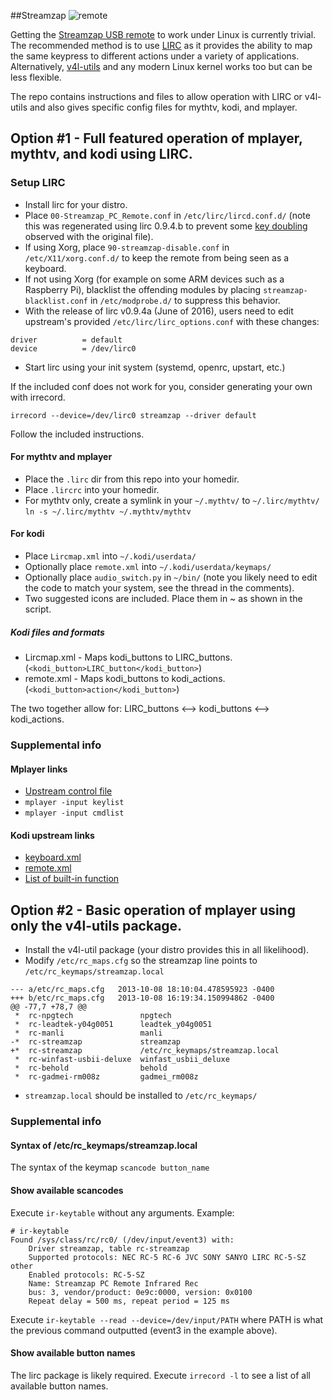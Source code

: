 ##Streamzap
![remote](https://s19.postimg.org/d8bysb1tf/image.jpg)

Getting the [Streamzap USB remote](http://www.streamzap.com/consumer/pc_remote/index.php) to work under Linux is currently trivial.  The recommended method is to use [LIRC](http://www.lirc.org) as it provides the ability to map the same keypress to different actions under a variety of applications.  Alternatively, [v4l-utils](http://git.linuxtv.org/v4l-utils.git) and any modern Linux kernel works too but can be less flexible.

The repo contains instructions and files to allow operation with LIRC or v4l-utils and also gives specific config files for mythtv, kodi, and mplayer.

## Option #1 - Full featured operation of mplayer, mythtv, and kodi using LIRC.
### Setup LIRC
* Install lirc for your distro.
* Place `00-Streamzap_PC_Remote.conf` in `/etc/lirc/lircd.conf.d/` (note this was regenerated using lirc 0.9.4.b to prevent some [key doubling](https://sourceforge.net/p/lirc/tickets/219/) observed with the original file).
* If using Xorg, place `90-streamzap-disable.conf` in `/etc/X11/xorg.conf.d/` to keep the remote from being seen as a keyboard.
* If not using Xorg (for example on some ARM devices such as a Raspberry Pi), blacklist the offending modules by placing `streamzap-blacklist.conf` in `/etc/modprobe.d/` to suppress this behavior.
* With the release of lirc v0.9.4a (June of 2016), users need to edit upstream's provided `/etc/lirc/lirc_options.conf` with these changes:
```
driver          = default
device          = /dev/lirc0
```
* Start lirc using your init system (systemd, openrc, upstart, etc.)

If the included conf does not work for you, consider generating your own with irrecord.
```
irrecord --device=/dev/lirc0 streamzap --driver default
```
Follow the included instructions.

#### For mythtv and mplayer
* Place the `.lirc` dir from this repo into your homedir.
* Place `.lircrc` into your homedir.
* For mythtv only, create a symlink in your `~/.mythtv/` to `~/.lirc/mythtv/` `ln -s ~/.lirc/mythtv ~/.mythtv/mythtv`

#### For kodi
* Place `Lircmap.xml` into `~/.kodi/userdata/`
* Optionally place `remote.xml` into `~/.kodi/userdata/keymaps/`
* Optionally place `audio_switch.py` in `~/bin/` (note you likely need to edit the code to match your system, see the thread in the comments).
* Two suggested icons are included. Place them in ~ as shown in the script.

##### Kodi files and formats
* Lircmap.xml - Maps kodi_buttons to LIRC_buttons.  (`<kodi_button>LIRC_button</kodi_button>`)
* remote.xml - Maps kodi_buttons to kodi_actions.  (`<kodi_button>action</kodi_button>`)

The two together allow for: LIRC_buttons <--> kodi_buttons <--> kodi_actions.

### Supplemental info
#### Mplayer links
* [Upstream control file](/etc/mplayer/input.conf)
* `mplayer -input keylist`
* `mplayer -input cmdlist`

#### Kodi upstream links
* [keyboard.xml](https://github.com/xbmc/xbmc/blob/master/system/keymaps/keyboard.xml)
* [remote.xml](https://github.com/xbmc/xbmc/blob/master/system/keymaps/remote.xml)
* [List of built-in function](http://kodi.wiki/view/List_of_built-in_functions)

## Option #2 - Basic operation of mplayer using only the v4l-utils package.
* Install the v4l-util package (your distro provides this in all likelihood).
* Modify `/etc/rc_maps.cfg` so the streamzap line points to `/etc/rc_keymaps/streamzap.local`
```
--- a/etc/rc_maps.cfg	2013-10-08 18:10:04.478595923 -0400
+++ b/etc/rc_maps.cfg	2013-10-08 16:19:34.150994862 -0400
@@ -77,7 +78,7 @@
 *	rc-npgtech               npgtech
 *	rc-leadtek-y04g0051      leadtek_y04g0051
 *	rc-manli                 manli
-*	rc-streamzap             streamzap
+*	rc-streamzap             /etc/rc_keymaps/streamzap.local
 *	rc-winfast-usbii-deluxe  winfast_usbii_deluxe
 *	rc-behold                behold
 *	rc-gadmei-rm008z         gadmei_rm008z
```

* `streamzap.local` should be installed to `/etc/rc_keymaps/`

### Supplemental info
#### Syntax of /etc/rc_keymaps/streamzap.local
The syntax of the keymap `scancode button_name`

#### Show available scancodes
Execute `ir-keytable` without any arguments.  Example:
```
# ir-keytable
Found /sys/class/rc/rc0/ (/dev/input/event3) with:
	Driver streamzap, table rc-streamzap
	Supported protocols: NEC RC-5 RC-6 JVC SONY SANYO LIRC RC-5-SZ other
	Enabled protocols: RC-5-SZ
	Name: Streamzap PC Remote Infrared Rec
	bus: 3, vendor/product: 0e9c:0000, version: 0x0100
	Repeat delay = 500 ms, repeat period = 125 ms
```

Execute `ir-keytable --read --device=/dev/input/PATH` where PATH is what the previous command outputted (event3 in the example above).

#### Show available button names
The lirc package is likely required.  Execute `irrecord -l` to see a list of all available button names.
